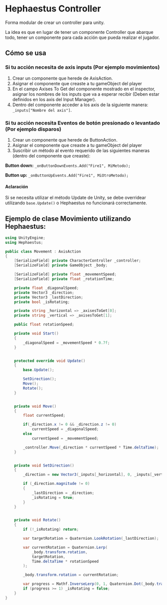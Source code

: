 # Hephaestus Controller

Forma modular de crear un controller para unity.

La idea es que en lugar de tener un componente Controller que abarque todo, tener un componente para cada acción que pueda realizar el jugador. 

## Cómo se usa

### Si tu acción necesita de axis inputs (Por ejemplo movimientos)

1. Crear un componente que herede de AxisAction.
2. Asignar el componente que creaste a tu gameObject del player
3. En el campo Axises To Get  del componente mostrado en el inspector, asignar los nombres de los inputs que va a esperar recibir (Deben estar definidos en los axis del Input Manager).
4. Dentro del componente acceder a los axis de la siguiente manera: `_inputs["Nombre del axis"]`.

### Si tu acción necesita Eventos de botón presionado o levantado (Por ejemplo disparos)

1. Crear un componente que herede de ButtonAction.
2. Asignar el componente que creaste a tu gameObject del player
3. Suscribir un método al evento requerido de las siguientes maneras (dentro del componente que creaste):

**Button down:** `_onButtonDownEvents.Add("Fire1", MiMetodo);`

**Button up:** `_onButtonUpEvents.Add("Fire1", MiOtroMetodo);`

#### Aclaración

Si se necesita utilizar el método Update de Unity, se debe overridear utilizando `base.Update()` o Hephaestus no funcionará correctamente.


## Ejemplo de clase Movimiento utilizando Hephaestus:

```cs
using UnityEngine;
using Hephaestus;

public class Movement : AxisAction
{
    [SerializeField] private CharacterController _controller;
    [SerializeField] private GameObject _body;

    [SerializeField] private float _movementSpeed;
    [SerializeField] private float _rotationTime;

    private float _diagonalSpeed;
    private Vector3 _direction;
    private Vector3 _lastDirection;
    private bool _isRotating;

    private string _horizontal => _axisesToGet[0];
    private string _vertical => _axisesToGet[1];

    public float rotationSpeed; 

    private void Start()
    {
        _diagonalSpeed = _movementSpeed * 0.7f;
    }


    protected override void Update()
    {
        base.Update();

        SetDirection();
        Move();
        Rotate();
    }


    private void Move()
    {
        float currentSpeed;

        if(_direction.x != 0 && _direction.z != 0)
            currentSpeed = _diagonalSpeed;
        else
            currentSpeed = _movementSpeed; 

        _controller.Move(_direction * currentSpeed * Time.deltaTime);
    }


    private void SetDirection()
    {
        _direction = new Vector3(_inputs[_horizontal], 0, _inputs[_vertical]).normalized;

        if (_direction.magnitude != 0)
        {
            _lastDirection = _direction;
            _isRotating = true;
        }
    }


    private void Rotate()
    {
        if (!_isRotating) return;

        var targetRotation = Quaternion.LookRotation(_lastDirection);

        var currentRotation = Quaternion.Lerp(
            _body.transform.rotation,
            targetRotation,
            Time.deltaTime * rotationSpeed
        );

        _body.transform.rotation = currentRotation;

        var progress = Mathf.InverseLerp(0, 1, Quaternion.Dot(_body.transform.rotation, targetRotation));
        if (progress >= 1) _isRotating = false;
    }
}
```
